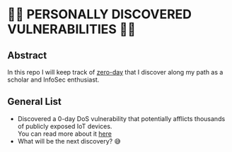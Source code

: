 # 🕵🏾 PERSONALLY DISCOVERED VULNERABILITIES 🕵🏾

## Abstract
In this repo I will keep track of <a href="https://en.wikipedia.org/wiki/Zero-day_(computing)" target="_blank">zero-day</a> that I discover along my path as a scholar and InfoSec enthusiast.


## General List

<ul>
    <li>Discovered a 0-day DoS vulnerability that potentially afflicts thousands of publicly exposed IoT devices.<br/>  
    You can read more about it <a href="https://www.theoreticalstructures.io/2022/05/27/the-unbearable-lightness-of-web-vulnerabilities/" target="_blank">here</a></li>
    <li>What will be the next discovery? 😅 </li>
</ul> 

